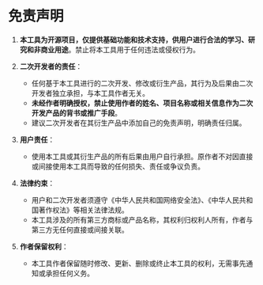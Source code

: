 # 免责声明

1. **本工具为开源项目，仅提供基础功能和技术支持，供用户进行合法的学习、研究和非商业用途**。禁止将本工具用于任何违法或侵权行为。

2. **二次开发者的责任**：
   - 任何基于本工具进行的二次开发、修改或衍生产品，其行为及后果由二次开发者独立承担，与本工具作者无关。
   - **未经作者明确授权，禁止使用作者的姓名、项目名称或相关信息作为二次开发产品的背书或推广手段**。
   - 建议二次开发者在其衍生产品中添加自己的免责声明，明确责任归属。

3. **用户责任**：
   - 使用本工具或其衍生产品的所有后果由用户自行承担。原作者不对因直接或间接使用本工具而导致的任何损失、责任或争议负责。

4. **法律约束**：
   - 用户和二次开发者须遵守《中华人民共和国网络安全法》、《中华人民共和国著作权法》等相关法律法规。
   - 本工具涉及的所有第三方商标或产品名称，其权利归权利人所有，作者与第三方无任何直接或间接关联。

5. **作者保留权利**：
   - 本工具作者保留随时修改、更新、删除或终止本工具的权利，无需事先通知或承担任何义务。
